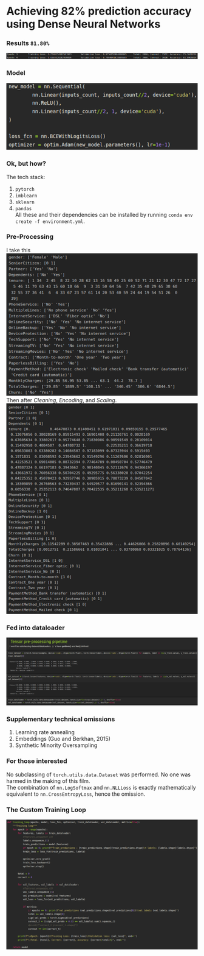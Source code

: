 # Achieving 82% prediction accuracy using Dense Neural Networks
### Results `81.80%`
![telco_81](./Images/telco_81.png)  
### Model
![telco_81_model](./Images/telco_81_model.png)  
### Ok, but how?
The tech stack:  
1. `pytorch`
2. `imblearn`
3. `sklearn`
4. `pandas`  
All these and their dependencies can be installed by running `conda env create -f environment.yml`.  
### Pre-Processing
I take this  
![possible_values](./Images/possible_values.png)  
Then after *Cleaning*, *Encoding*, and *Scaling*.    
![processed_data](./Images/processed_data.png)  
### Fed into dataloader
![ds_dl](./Images/ds_dl.png)  
### Supplementary technical omissions
1. Learning rate annealing
2. Embeddings (Guo and Berkhan, 2015)
3. Synthetic Minority Oversampling

### For those interested
No subclassing of `torch.utils.data.Dataset` was performed. No one was harmed in the making of this film.  
The combination of `nn.LogSoftmax` and `nn.NLLLoss` is exactly mathematically equivalent to `nn.CrossEntropyLoss`, hence the omission.  
### The Custom Training Loop
![Training_loop](./Images/training_loop.png)
